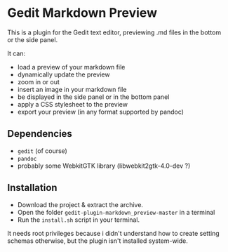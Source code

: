 # Gedit Markdown Preview

This is a plugin for the Gedit text editor, previewing .md files in the bottom or the side panel.

It can:

- load a preview of your markdown file
- dynamically update the preview
- zoom in or out
- insert an image in your markdown file
- be displayed in the side panel or in the bottom panel
- apply a CSS stylesheet to the preview
- export your preview (in any format supported by pandoc)

## Dependencies

- `gedit` (of course)
- `pandoc`
- probably some WebkitGTK library (libwebkit2gtk-4.0-dev ?)

## Installation

- Download the project & extract the archive.
- Open the folder `gedit-plugin-markdown_preview-master` in a terminal
- Run the `install.sh` script in your terminal.

It needs root privileges because i didn't understand how to create setting schemas otherwise, but the plugin isn't installed system-wide.
